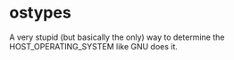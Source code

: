 # ostypes
A very stupid (but basically the only) way to determine the HOST_OPERATING_SYSTEM like GNU does it.
